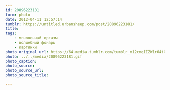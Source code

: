 ```yaml
---
id: 20896223181
form: photo
date: 2012-04-11 12:57:14
tumblr: https://untitled.urbansheep.com/post/20896223181/
title:
tags:
    - мгновенный оргазм
    - волшебный фонарь
    - картинки
photo_original_url: https://64.media.tumblr.com/tumblr_m12cmqIIZW1r64t0co1_500.gif
photo: ../../media/20896223181.gif
photo_caption:
photo_source:
photo_source_url:
photo_source_title:

---
```


